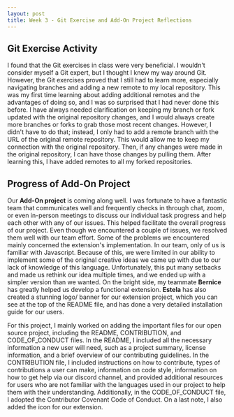```yaml
---
layout: post
title: Week 3 - Git Exercise and Add-On Project Reflections
---
```


## Git Exercise Activity

I found that the Git exercises in class were very beneficial. I wouldn't consider myself a Git expert, but I thought I knew my way around Git. However, the Git exercises proved that I still had to learn more, especially navigating branches and adding a new remote to my local repository. This was my first time learning about adding additional remotes and the advantages of doing so, and I was so surprised that I had never done this before. I have always needed clarification on keeping my branch or fork updated with the original repository changes, and I would always create more branches or forks to grab those most recent changes. However, I didn't have to do that; instead, I only had to add a remote branch with the URL of the original remote repository. This would allow me to keep my connection with the original repository. Then, if any changes were made in the original repository, I can have those changes by pulling them. After learning this, I have added remotes to all my forked repositories. 

<!--more--> 

## Progress of Add-On Project

Our **Add-On project** is coming along well. I was fortunate to have a fantastic team that communicates well and frequently checks in through chat, zoom, or even in-person meetings to discuss our individual task progress and help each other with any of our issues. This helped facilitate the overall progress of our project. Even though we encountered a couple of issues, we resolved them well with our team effort. Some of the problems we encountered mainly concerned the extension's implementation. In our team, only of us is familiar with Javascript. Because of this, we were limited in our ability to implement some of the original creative ideas we came up with due to our lack of knowledge of this language. Unfortunately, this put many setbacks and made us rethink our idea multiple times, and we ended up with a simpler version than we wanted. On the bright side, my teammate **Bernice** has greatly helped us develop a functional extension. **Estela** has also created a stunning logo/ banner for our extension project, which you can see at the top of the README file, and has done a very detailed installation guide for our users.

For this project, I mainly worked on adding the important files for our open source project, including the README, CONTRIBUTION, and CODE_OF_CONDUCT files. In the README, I included all the necessary information a new user will need, such as a project summary, license information, and a brief overview of our contributing guidelines. In the CONTRIBUTION file, I included instructions on how to contribute, types of contributions a user can make, information on code style, information on how to get help via our discord channel, and provided additional resources for users who are not familiar with the languages used in our project to help them with their understanding. Additionally, in the CODE_OF_CONDUCT file, I adopted the Contributor Covenant Code of Conduct. On a last note, I also added the icon for our extension. 



